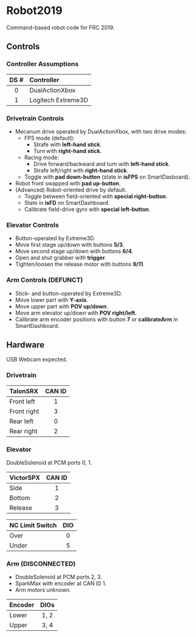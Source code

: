 # Robot2019
Command-based robot code for FRC 2019.

## Controls
### Controller Assumptions
| DS #  | Controller            |
|:-----:|:--------------------- |
| 0     | DualActionXbox        |
| 1     | Logitech Extreme3D    |

### Drivetrain Controls
* Mecanum drive operated by DualActionXbox, with
  two drive modes:
  * FPS mode (default):
    * Strafe with __left-hand stick__.
    * Turn with __right-hand stick__.
  * Racing mode:
    * Drive forward/backward and turn with
      __left-hand stick__.
    * Strafe left/right with __right-hand stick__.
  * Toggle with __pad down-button__
    (state in __isFPS__ on SmartDasboard).
* Robot front swapped with __pad up-button__.
* (Advanced) Robot-oriented drive by default.
  * Toggle between field-oriented with
    __special right-button__.
  * State in __isFD__ on SmartDashboard.
  * Calibrate field-drive gyro with
    __special left-button__.

### Elevator Controls
* Button-operated by Extreme3D.
* Move first stage up/down with buttons __5/3__.
* Move second stage up/down with buttons __6/4__.
* Open and shut grabber with __trigger__.
* Tighten/loosen the release motor with
  buttons __9/11__.

### Arm Controls (DEFUNCT)
* Stick- and button-operated by Extreme3D.
* Move lower part with __Y-axis__.
* Move upper part with __POV up/down__.
* Move arm elevator up/down with __POV right/left__.
* Calibrate arm encoder positions with button
  __7__ or __calibrateArm__ in SmartDashboard.

## Hardware
USB Webcam expected.
### Drivetrain
| TalonSRX      | CAN ID    |
|:------------- |:---------:|
| Front left    | 1         |
| Front right   | 3         |
| Rear left     | 0         |
| Rear right    | 2         |

### Elevator
DoubleSolenoid at PCM ports 0, 1.

| VictorSPX | CAN ID    |
|:--------- |:---------:|
| Side      | 1         |
| Bottom    | 2         |
| Release   | 3         |

| NC Limit Switch   | DIO   |
|:----------------- |:-----:|
| Over              | 0     |
| Under             | 5     |

### Arm (DISCONNECTED)
* DoubleSolenoid at PCM ports 2, 3.
* SparkMax with encoder at CAN ID 1.
* Arm motors unknown.

| Encoder   | DIOs  |
|:--------- |:-----:|
| Lower     | 1, 2  |
| Upper     | 3, 4  |
